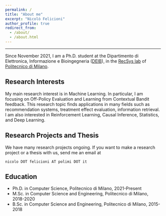 ```yaml
---
permalink: /
title: "About me"
excerpt: "Nicolò Felicioni"
author_profile: true
redirect_from: 
  - /about/
  - /about.html
---
```

---
Since November 2021, I am a Ph.D. student at the Dipartimento di Elettronica, Informazione e Bioingegneria 
([DEIB](https://www.deib.polimi.it/)), in the [RecSys lab](https://recsys.deib.polimi.it/)
of [Politecnico di Milano](https://www.polimi.it/).


Research Interests
---
My main research interest is in Machine Learning. In particular, I am focusing on Off-Policy Evaluation and Learning from Contextual Bandit feedback.
This research topic finds applications in many fields such as recommendation systems, treatment effect evaluation, information retrieval. 
I am also interested in Reinforcement Learning, Causal Inference, Statistics, and Deep Learning.


Research Projects and Thesis
---
We have many research projects ongoing. If you want to make a research project or a thesis with us, send me an email at

`nicolo DOT felicioni AT polimi DOT it`


Education
---
* Ph.D. in Computer Science, Politecnico di Milano, 2021-Present
* M.Sc. in Computer Science and Engineering, Politecnico di Milano, 2018-2020
* B.Sc. in Computer Science and Engineering, Politecnico di Milano, 2015-2018
